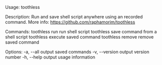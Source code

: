 
Usage: toothless <command>

Description: Run and save shell script anywhere using an recorded command.
More info: https://github.com/raphamorim/toothless

Commands:
 toothless run <path>                run shell script
 toothless <command name> <path>     save command from a shell script
 toothless <command name>            execute saved command
 toothless remove <command name>     remove saved command

Options:
 -a, --all             output saved commands
 -v, --version         output version number
 -h, --help            output usage information
